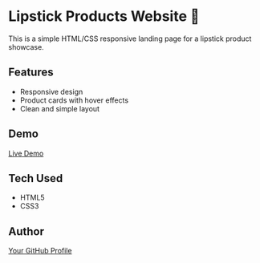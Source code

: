 # Lipstick Products Website 💄

This is a simple HTML/CSS responsive landing page for a lipstick product showcase.

## Features
- Responsive design
- Product cards with hover effects
- Clean and simple layout

## Demo
[Live Demo](https://rahaxo.github.io/lipstick-products/)

## Tech Used
- HTML5
- CSS3

## Author
[Your GitHub Profile](https://github.com/rahaxo)
